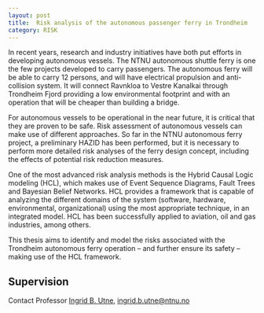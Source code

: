 ```yaml
---
layout: post
title:  Risk analysis of the autonomous passenger ferry in Trondheim
category: RISK
---
```


In recent years, research and industry initiatives have both put efforts in developing autonomous vessels. The NTNU autonomous shuttle ferry is one the few projects developed to carry passengers. The autonomous ferry will be able to carry 12 persons, and will have electrical propulsion and anti-collision system. It will connect Ravnkloa to Vestre Kanalkai through Trondheim Fjord providing a low environmental footprint and with an operation that will be cheaper than building a bridge.
 
For autonomous vessels to be operational in the near future, it is critical that they are proven to be safe. Risk assessment of autonomous vessels can make use of different approaches. So far in the NTNU autonomous ferry project, a preliminary HAZID has been performed, but it is necessary to perform more detailed risk analyses of the ferry design concept, including the effects of potential risk reduction measures.
 
One of the most advanced risk analysis methods is the Hybrid Causal Logic modeling (HCL), which makes use of Event Sequence Diagrams, Fault Trees and Bayesian Belief Networks. HCL provides a framework that is capable of analyzing the different domains of the system (software, hardware, environmental, organizational) using the most appropriate technique, in an integrated model. HCL has been successfully applied to aviation, oil and gas industries, among others.
 
This thesis aims to identify and model the risks associated with the Trondheim autonomous ferry operation – and further ensure its safety – making use of the HCL framework.

## Supervision

Contact Professor [Ingrid B. Utne](http://www.ntnu.no/ansatte/edmundfo), ingrid.b.utne@ntnu.no
